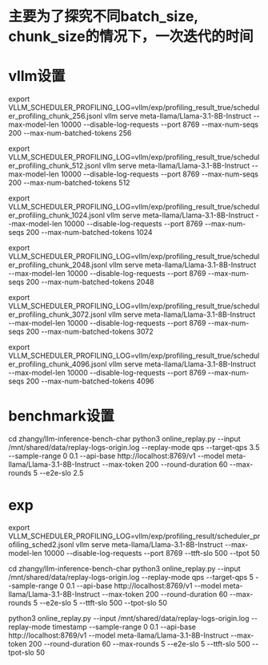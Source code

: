 # 主要为了探究不同batch_size, chunk_size的情况下，一次迭代的时间

# vllm设置

export VLLM_SCHEDULER_PROFILING_LOG=vllm/exp/profiling_result_true/scheduler_profiling_chunk_256.jsonl
vllm serve meta-llama/Llama-3.1-8B-Instruct --max-model-len 10000 --disable-log-requests --port 8769 --max-num-seqs 200 --max-num-batched-tokens 256

export VLLM_SCHEDULER_PROFILING_LOG=vllm/exp/profiling_result_true/scheduler_profiling_chunk_512.jsonl
vllm serve meta-llama/Llama-3.1-8B-Instruct --max-model-len 10000 --disable-log-requests --port 8769 --max-num-seqs 200 --max-num-batched-tokens 512

export VLLM_SCHEDULER_PROFILING_LOG=vllm/exp/profiling_result_true/scheduler_profiling_chunk_1024.jsonl
vllm serve meta-llama/Llama-3.1-8B-Instruct --max-model-len 10000 --disable-log-requests --port 8769 --max-num-seqs 200 --max-num-batched-tokens 1024

export VLLM_SCHEDULER_PROFILING_LOG=vllm/exp/profiling_result_true/scheduler_profiling_chunk_2048.jsonl
vllm serve meta-llama/Llama-3.1-8B-Instruct --max-model-len 10000 --disable-log-requests --port 8769 --max-num-seqs 200 --max-num-batched-tokens 2048

export VLLM_SCHEDULER_PROFILING_LOG=vllm/exp/profiling_result_true/scheduler_profiling_chunk_3072.jsonl
vllm serve meta-llama/Llama-3.1-8B-Instruct --max-model-len 10000 --disable-log-requests --port 8769 --max-num-seqs 200 --max-num-batched-tokens 3072

export VLLM_SCHEDULER_PROFILING_LOG=vllm/exp/profiling_result_true/scheduler_profiling_chunk_4096.jsonl
vllm serve meta-llama/Llama-3.1-8B-Instruct --max-model-len 10000 --disable-log-requests --port 8769 --max-num-seqs 200 --max-num-batched-tokens 4096

# benchmark设置

cd zhangy/llm-inference-bench-char
python3 online_replay.py --input /mnt/shared/data/replay-logs-origin.log --replay-mode qps --target-qps 3.5 --sample-range 0 0.1  --api-base http://localhost:8769/v1 --model meta-llama/Llama-3.1-8B-Instruct --max-token 200 --round-duration 60 --max-rounds 5 --e2e-slo 2.5

# exp

export VLLM_SCHEDULER_PROFILING_LOG=vllm/exp/profiling_result/scheduler_profiling_sched2.jsonl
vllm serve meta-llama/Llama-3.1-8B-Instruct --max-model-len 10000 --disable-log-requests --port 8769 --ttft-slo 500 --tpot 50

cd zhangy/llm-inference-bench-char
python3 online_replay.py --input /mnt/shared/data/replay-logs-origin.log --replay-mode qps --target-qps 5 --sample-range 0 0.1  --api-base http://localhost:8769/v1 --model meta-llama/Llama-3.1-8B-Instruct --max-token 200 --round-duration 60 --max-rounds 5 --e2e-slo 5 --ttft-slo 500 --tpot-slo 50

python3 online_replay.py --input /mnt/shared/data/replay-logs-origin.log --replay-mode timestamp --sample-range 0 0.1  --api-base http://localhost:8769/v1 --model meta-llama/Llama-3.1-8B-Instruct --max-token 200 --round-duration 60 --max-rounds 5 --e2e-slo 5 --ttft-slo 500 --tpot-slo 50